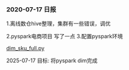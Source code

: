 ### 2020-07-17 日报
1.离线数仓hive整理，集群有一些错误，调优

2.pyspark电商项目  写了一点
3.配置pyspark环境



[dim_sku_full.py](../dim_sku_full.py)


2025-07-17 目标:
将pyspark dim完成





